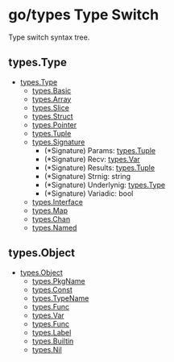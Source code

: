 go/types Type Switch
====================

Type switch syntax tree.

types.Type
----------

-	[types.Type](./go/types/Type.md)
	-	[types.Basic](./go/types/Basic.md)
	-	[types.Array](./go/types/Array.md)
	-	[types.Slice](./go/types/Slice.md)
	-	[types.Struct](./go/types/Structt.md)
	-	[types.Pointer](./go/types/Pointer.md)
	-	[types.Tuple](./go/types/Tuple.md)
	-	[types.Signature](./go/types/Signature.md)
		-	\(*Signature) Params: [types.Tuple](./go/types/Tuple.md)
		-	\(*Signature) Recv: [types.Var](./go/types/Var.md)
		-	\(*Signature) Results: [types.Tuple](./go/types/Tuple.md)
		-	\(*Signature) Strnig: string
		-	\(*Signature) Underlynig: [types.Type](./go/types/Type.md)
		-	\(*Signature) Variadic: bool
	-	[types.Interface](./go/types/interface.md)
	-	[types.Map](./go/types/Map.md)
	-	[types.Chan](./go/types/Chan.md)
	-	[types.Named](./go/types/Named.md)

types.Object
------------

-	[types.Object](./go/types/Object.md)
	-	[types.PkgName](./go/types/PkgName.md)
	-	[types.Const](./go/types/Const.md)
	-	[types.TypeName](./go/types/TypeName.md)
	-	[types.Func](./go/types/Func.md)
	-	[types.Var](./go/types/Var.md)
	-	[types.Func](./go/types/Func.md)
	-	[types.Label](./go/types/Label.md)
	-	[types.Builtin](./go/types/Builtin.md)
	-	[types.Nil](./go/types/Nil.md)

